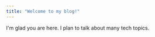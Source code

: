 ```yaml
---
title: "Welcome to my blog!"
---
```


I'm glad you are here. I plan to talk about many tech topics.
